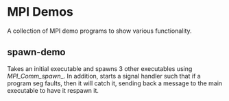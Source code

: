 
MPI Demos
=========

A collection of MPI demo programs to show various functionality.

spawn-demo
----------

Takes an initial executable and spawns 3 other executables using _MPI\_Comm\_spawn__.
In addition, starts a signal handler such that if a program seg faults, then it will catch it, 
sending back a message to the main executable to have it respawn it.

